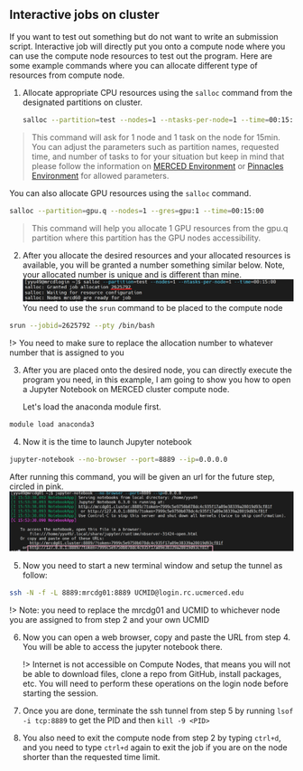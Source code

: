 ## Interactive jobs on cluster <!-- {docsify-ignore} -->
If you want to test out something but do not want to write an submission script. Interactive job will directly put you onto a compute node where you can use the compute node resources to test out the program. Here are some example commands where you can allocate different type of resources from compute node. 
1. Allocate appropriate CPU resources using the `salloc` command from the designated partitions on cluster.  
   ```bash
   salloc --partition=test --nodes=1 --ntasks-per-node=1 --time=00:15:00 
   ```
> This command will ask for 1 node and 1 task on the node for 15min. You can adjust the parameters such as partition names, requested time, and number of tasks to for your situation but keep in mind that please follow the information on [MERCED Environment](modules.md) or [Pinnacles Environment](p_modules.md) for allowed parameters. 
  
  You can also allocate GPU resources using the `salloc` command.
  ```bash
  salloc --partition=gpu.q --nodes=1 --gres=gpu:1 --time=00:15:00 
  ```
> This command will help you allocate 1 GPU resources from the gpu.q partition where this partition has the GPU nodes accessibility. 
2. After you allocate the desired resources and your allocated resources is available, you will be granted a number something similar below. Note, your allocated number is unique and is different than mine. 
  ![allocation number](imgs/allocation.png "allocation number")
  You need to use the `srun` command to be placed to the compute node 
  ```bash
  srun --jobid=2625792 --pty /bin/bash  
  ```
  !> You need to make sure to replace the allocation number to whatever number that is assigned to you

3. After you are placed onto the desired node, you can directly execute the program you need, in this example, I am going to show you how to open a Jupyter Notebook on MERCED cluster compute node. 
   
   Let's load the anaconda module first. 
  ```bash
  module load anaconda3
  ```
4. Now it is the time to launch Jupyter notebook
  ```bash
  jupyter-notebook --no-browser --port=8889 --ip=0.0.0.0 
  ```
  After running this command, you will be given an url for the future step, circled in pink. 
  ![Jupyter Notebook](imgs/jupyternotebook.png "Jupyter Notebook")

5. Now you need to start a new terminal window and setup the tunnel as follow:
  ```bash
  ssh -N -f -L 8889:mrcdg01:8889 UCMID@login.rc.ucmerced.edu  
  ```
  !> Note: you need to replace the mrcdg01 and UCMID to whichever node you are assigned to from step 2 and your own UCMID

6. Now you can open a web browser, copy and paste the URL from step 4. You will be able to access the jupyter notebook there. 
   
   !> Internet is not accessible on Compute Nodes, that means you will not be able to download files, clone a repo from GitHub, install packages, etc. You will need to perform these operations on the login node before starting the session. 
   
7.	Once you are done, terminate the ssh tunnel from step 5 by running `lsof -i tcp:8889` to get the PID and then `kill -9 <PID>`
8. You also need to exit the compute node from step 2 by typing `ctrl+d`, and you need to type `ctrl+d` again to exit the job if you are on the node shorter than the requested time limit. 